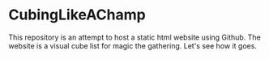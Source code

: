 # CubingLikeAChamp

This repository is an attempt to host a static html website using Github.  The website is a visual cube list for magic the gathering. Let's see how it goes.
